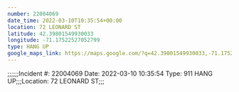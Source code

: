 ```yaml
---
number: 22004069
date_time: 2022-03-10T10:35:54+00:00
location: 72 LEONARD ST
latitude: 42.39801549930033
longitude: -71.17522527052799
type: HANG UP
google_maps_link: https://maps.google.com/?q=42.39801549930033,-71.17522527052799
---
```


;;;;;;Incident #: 22004069  Date: 2022-03-10 10:35:54   Type: 911 HANG UP;;;Location: 72 LEONARD ST;;;
